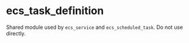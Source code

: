 # ecs_task_definition

Shared module used by `ecs_service` and `ecs_scheduled_task`. Do not use directly.
